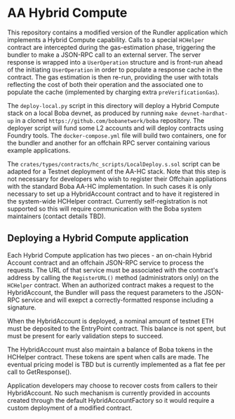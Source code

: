 # AA Hybrid Compute

This repository contains a modified version of the Rundler application which implements a Hybrid Compute capability. Calls to a special `HCHelper` contract are intercepted during the gas-estimation phase, triggering the bundler to make a JSON-RPC call to an external server. The server response is wrapped into a `UserOperation` structure and is front-run ahead of the initiating `UserOperation` in order to populate a response cache in the contract. The gas estimation is then re-run, providing the user with totals reflecting the cost of both their operation and the associated one to populate the cache (implemented by charging extra `preVerificationGas`).

The `deploy-local.py` script in this directory will deploy a Hybrid Compute stack on a local Boba devnet, as produced by running `make devnet-hardhat-up` in a cloned `https://github.com/bobanetwork/boba` repository. The deployer script will fund some L2 accounts and will deploy contracts using Foundry tools. The `docker-compose.yml` file will build two containers, one for the bundler and another for an offchain RPC server containing various example applications.

The `crates/types/contracts/hc_scripts/LocalDeploy.s.sol` script can be adapted for a Testnet deployment of the AA-HC stack. Note that this step is not necessary for developers who wish to register their Offchain appliations with the standard Boba AA-HC implementation. In such cases it is only necessary to set up a HybridAccount contract and to have it registered in the system-wide HCHelper contract. Currently self-registration is not supported so this will require communication with the Boba system maintainers (contact details TBD).

## Deploying a Hybrid Compute application

Each Hybrid Compute application has two pieces - an on-chain Hybrid Account contract and an offchain JSON-RPC service to process the requests. The URL of that service must be associated with the contract's address by calling the `RegisterURL()` method (administrators only) on the `HCHelper` contract. When an authorized contract makes a request to the HybridAccount, the Bundler will pass the request parameters to the JSON-RPC service and will exepct a correctly-formatted response including a signature.

When the HybridAccount is deployed, a nominal amount of testnet ETH must be deposited to the EntryPoint contract. This balance is not spent, but must be present for early validation steps to succeed.

The HybridAccount must also maintain a balance of Boba tokens in the HCHelper contract. These tokens are spent when calls are made. The eventual pricing model is TBD but is currently implemented as a flat fee per call to GetResponse().

Application developers may choose to recover costs from callers to their HybridAccount. No such mechanism is currently provided in accounts created through the default HybridAccountFactory so it would require a custom deployment of a modified contract.

